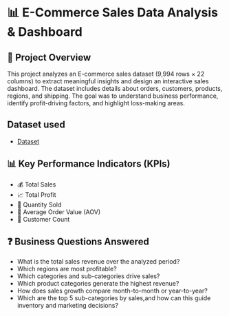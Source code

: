 # 📊 E-Commerce Sales Data Analysis & Dashboard
## 📌 Project Overview
This project analyzes an E-commerce sales dataset (9,994 rows × 22 columns) to extract meaningful insights and design an interactive sales dashboard. The dataset includes details about orders, customers, products, regions, and shipping.
The goal was to understand business performance, identify profit-driving factors, and highlight loss-making areas.

## Dataset used
- <a href="https://github.com/Chaitanya56C/E-commerce-Sales-Analysis-/blob/main/Ecommerce%20Sales%20Analysis.ods">Dataset</a>

## 📊 Key Performance Indicators (KPIs)
- 💰 Total Sales
- 📈 Total Profit
- 🛒 Quantity Sold
- 🧾 Average Order Value (AOV)
- 👥 Customer Count

## ❓ Business Questions Answered
- What is the total sales revenue over the analyzed period?
- Which regions are most profitable?
- Which categories and sub-categories drive sales?
- Which product categories generate the highest revenue?
- How does sales growth compare month-to-month or year-to-year?
- Which are the top 5 sub-categories by sales,and how can this guide inventory and marketing decisions?



